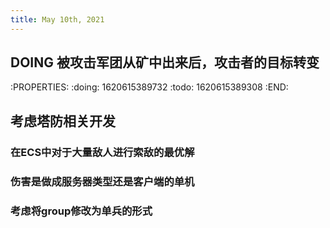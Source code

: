 ```yaml
---
title: May 10th, 2021
---
```


## DOING 被攻击军团从矿中出来后，攻击者的目标转变
:PROPERTIES:
:doing: 1620615389732
:todo: 1620615389308
:END:
## 考虑塔防相关开发
### 在ECS中对于大量敌人进行索敌的最优解
### 伤害是做成服务器类型还是客户端的单机
### 考虑将group修改为单兵的形式
